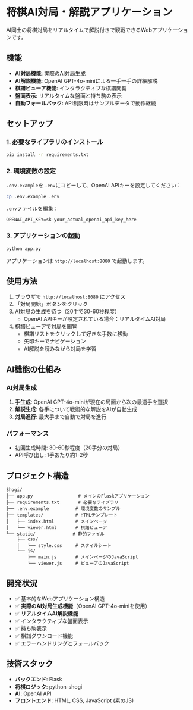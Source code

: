 # 将棋AI対局・解説アプリケーション

AI同士の将棋対局をリアルタイムで解説付きで観戦できるWebアプリケーションです。

## 機能

- **AI対局機能**: 実際のAI対局生成
- **AI解説機能**: OpenAI GPT-4o-miniによる一手一手の詳細解説
- **棋譜ビューア機能**: インタラクティブな棋譜閲覧
- **盤面表示**: リアルタイムな盤面と持ち駒の表示
- **自動フォールバック**: API制限時はサンプルデータで動作継続

## セットアップ

### 1. 必要なライブラリのインストール

```bash
pip install -r requirements.txt
```

### 2. 環境変数の設定

`.env.example`を `.env`にコピーして、OpenAI APIキーを設定してください：

```bash
cp .env.example .env
```

`.env`ファイルを編集：

```
OPENAI_API_KEY=sk-your_actual_openai_api_key_here
```

### 3. アプリケーションの起動

```bash
python app.py
```

アプリケーションは `http://localhost:8080` で起動します。

## 使用方法

1. ブラウザで `http://localhost:8080` にアクセス
2. 「対局開始」ボタンをクリック
3. AI対局の生成を待つ（20手で30-60秒程度）
   - OpenAI APIキーが設定されている場合：リアルタイムAI対局
4. 棋譜ビューアで対局を閲覧
   - 棋譜リストをクリックして好きな手数に移動
   - 矢印キーでナビゲーション
   - AI解説を読みながら対局を学習

## AI機能の仕組み

### AI対局生成

1. **手生成**: OpenAI GPT-4o-miniが現在の局面から次の最適手を選択
2. **解説生成**: 各手について戦術的な解説をAIが自動生成
3. **対局進行**: 最大手まで自動で対局を進行

### パフォーマンス

- 初回生成時間: 30-60秒程度（20手分の対局）
- API呼び出し: 1手あたり約1-2秒

## プロジェクト構造

```
Shogi/
├── app.py                 # メインのFlaskアプリケーション
├── requirements.txt       # 必要なライブラリ
├── .env.example          # 環境変数のサンプル
├── templates/            # HTMLテンプレート
│   ├── index.html        # メインページ
│   └── viewer.html       # 棋譜ビューア
└── static/              # 静的ファイル
    ├── css/
    │   └── style.css     # スタイルシート
    └── js/
        ├── main.js       # メインページのJavaScript
        └── viewer.js     # ビューアのJavaScript
```

## 開発状況

- ✅ 基本的なWebアプリケーション構造
- ✅ **実際のAI対局生成機能**（OpenAI GPT-4o-miniを使用）
- ✅ **リアルタイムAI解説機能**
- ✅ インタラクティブな盤面表示
- ✅ 持ち駒表示
- ✅ 棋譜ダウンロード機能
- ✅ エラーハンドリングとフォールバック

## 技術スタック

- **バックエンド**: Flask
- **将棋ロジック**: python-shogi
- **AI**: OpenAI API
- **フロントエンド**: HTML, CSS, JavaScript (素のJS)
